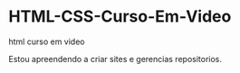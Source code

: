 # HTML-CSS-Curso-Em-Video
 html curso em video

Estou apreendendo a criar sites e gerencias repositorios.